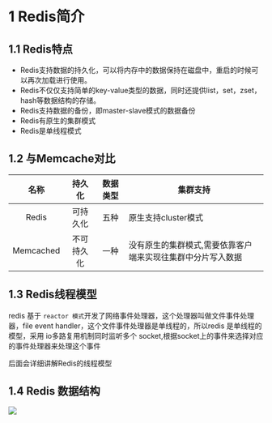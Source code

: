 # 1 Redis简介

## 1.1 Redis特点 

- Redis支持数据的持久化，可以将内存中的数据保持在磁盘中，重启的时候可以再次加载进行使用。
- Redis不仅仅支持简单的key-value类型的数据，同时还提供list，set，zset，hash等数据结构的存储。
- Redis支持数据的备份，即master-slave模式的数据备份
- Redis有原生的集群模式
- Redis是单线程模式



## 1.2 与Memcache对比

|   名称    |   持久化   | 数据类型 | 集群支持                                                    |
| :-------: | :--------: | :------: | ----------------------------------------------------------- |
|   Redis   |  可持久化  |   五种   | 原生支持cluster模式                                         |
| Memcached | 不可持久化 |   一种   | 没有原生的集群模式,需要依靠客户端来实现往集群中分片写入数据 |



## 1.3 Redis线程模型

redis 基于 `reactor 模式`开发了网络事件处理器，这个处理器叫做文件事件处理器，file event handler，这个文件事件处理器是单线程的，所以redis 是单线程的模型，采用 io多路复用机制同时监听多个 socket,根据socket上的事件来选择对应的事件处理器来处理这个事件

后面会详细讲解Redis的线程模型

## 1.4 Redis 数据结构

![](http://cache410.oss-cn-beijing.aliyuncs.com/datastruct.png)





























